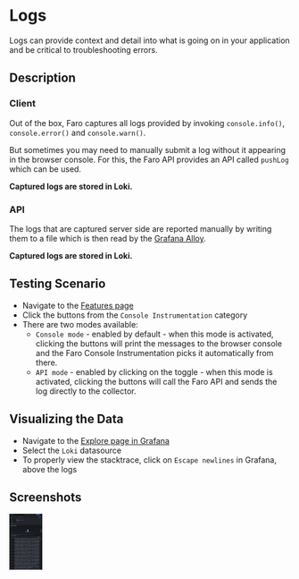 # Logs

Logs can provide context and detail into what is going on in your application and be critical to troubleshooting errors.

## Description

### Client

Out of the box, Faro captures all logs provided by invoking `console.info()`, `console.error()` and `console.warn()`.

But sometimes you may need to manually submit a log without it appearing in the browser console. For this, the Faro API
provides an API called `pushLog` which can be used.

**Captured logs are stored in Loki.**

### API

The logs that are captured server side are reported manually by writing them to a file which is then read by the
[Grafana Alloy][grafana-alloy].

**Captured logs are stored in Loki.**

## Testing Scenario

- Navigate to the [Features page][demo-features-page]
- Click the buttons from the `Console Instrumentation` category
- There are two modes available:
  - `Console mode` - enabled by default - when this mode is activated, clicking the buttons will print the messages to
    the browser console and the Faro Console Instrumentation picks it automatically from there.
  - `API mode` - enabled by clicking on the toggle - when this mode is activated, clicking the buttons will call the
    Faro API and sends the log directly to the collector.

## Visualizing the Data

- Navigate to the [Explore page in Grafana][demo-grafana-explore]
- Select the `Loki` datasource
- To properly view the stacktrace, click on `Escape newlines` in Grafana, above the logs

## Screenshots

[<img src="../assets/instrumentations/logsViewExplore.png" alt="Viewing logs in Explore" height="100" />][assets-logs-view-explore]

[demo-features-page]: http://localhost:5173/features
[demo-grafana-explore]: http://localhost:3000/explore
[grafana-alloy]: https://github.com/grafana/alloy
[assets-logs-view-explore]: ../assets/instrumentations/logsViewExplore.png
